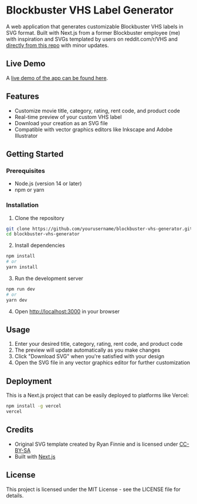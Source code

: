 # Blockbuster VHS Label Generator

A web application that generates customizable Blockbuster VHS labels in SVG format. Built with Next.js from a former Blockbuster employee (me) with inspiration and SVGs templated by users on reddit.com/r/VHS and [directly from this repo](https://github.com/rfinnie/blockbuster) with minor updates.

## Live Demo
A [live demo of the app can be found here](https://blockbuster-label-generator.vercel.app/).

## Features

- Customize movie title, category, rating, rent code, and product code
- Real-time preview of your custom VHS label
- Download your creation as an SVG file
- Compatible with vector graphics editors like Inkscape and Adobe Illustrator

## Getting Started

### Prerequisites

- Node.js (version 14 or later)
- npm or yarn

### Installation

1. Clone the repository
```bash
git clone https://github.com/yourusername/blockbuster-vhs-generator.git
cd blockbuster-vhs-generator
```

2. Install dependencies
```bash
npm install
# or
yarn install
```

3. Run the development server
```bash
npm run dev
# or
yarn dev
```

4. Open [http://localhost:3000](http://localhost:3000) in your browser

## Usage

1. Enter your desired title, category, rating, rent code, and product code
2. The preview will update automatically as you make changes
3. Click "Download SVG" when you're satisfied with your design
4. Open the SVG file in any vector graphics editor for further customization

## Deployment

This is a Next.js project that can be easily deployed to platforms like Vercel:

```bash
npm install -g vercel
vercel
```

## Credits

- Original SVG template created by Ryan Finnie and is licensed under [CC-BY-SA](http://creativecommons.org/licenses/by-sa/4.0/)
- Built with [Next.js](https://nextjs.org/)

## License

This project is licensed under the MIT License - see the LICENSE file for details.
